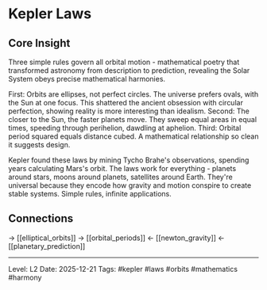 # Kepler Laws

## Core Insight
Three simple rules govern all orbital motion - mathematical poetry that transformed astronomy from description to prediction, revealing the Solar System obeys precise mathematical harmonies.

First: Orbits are ellipses, not perfect circles. The universe prefers ovals, with the Sun at one focus. This shattered the ancient obsession with circular perfection, showing reality is more interesting than idealism. Second: The closer to the Sun, the faster planets move. They sweep equal areas in equal times, speeding through perihelion, dawdling at aphelion. Third: Orbital period squared equals distance cubed. A mathematical relationship so clean it suggests design.

Kepler found these laws by mining Tycho Brahe's observations, spending years calculating Mars's orbit. The laws work for everything - planets around stars, moons around planets, satellites around Earth. They're universal because they encode how gravity and motion conspire to create stable systems. Simple rules, infinite applications.

## Connections
→ [[elliptical_orbits]]
→ [[orbital_periods]]
← [[newton_gravity]]
← [[planetary_prediction]]

---
Level: L2
Date: 2025-12-21
Tags: #kepler #laws #orbits #mathematics #harmony